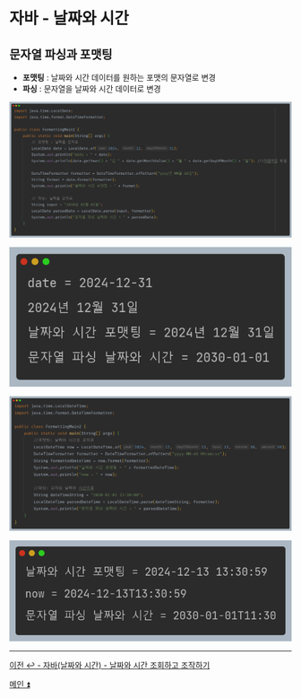 # 자바 - 날짜와 시간

## 문자열 파싱과 포맷팅

- **포맷팅** : 날짜와 시간 데이터를 원하는 포맷의 문자열로 변경
- **파싱** : 문자열을 날짜와 시간 데이터로 변경

![img_35.png](image/img_35.png)

![img_36.png](image/img_36.png)

![img_37.png](image/img_37.png)

![img_38.png](image/img_38.png)

---

[이전 ↩️ - 자바(날짜와 시간) - 날짜와 시간 조회하고 조작하기]()

[메인 ⏫](https://github.com/genesis12345678/TIL/blob/main/Java/mid_1/Main.md)